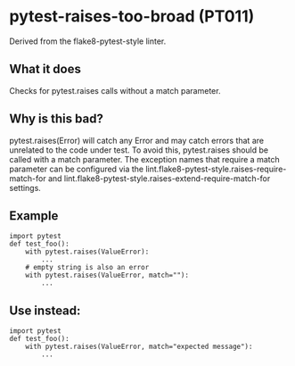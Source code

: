 # pytest-raises-too-broad (PT011)
Derived from the flake8-pytest-style linter.
## What it does
Checks for pytest.raises calls without a match parameter.
## Why is this bad?
pytest.raises(Error) will catch any Error and may catch errors that are
unrelated to the code under test. To avoid this, pytest.raises should be
called with a match parameter. The exception names that require a match
parameter can be configured via the
lint.flake8-pytest-style.raises-require-match-for and
lint.flake8-pytest-style.raises-extend-require-match-for settings.
## Example
```
import pytest
def test_foo():
    with pytest.raises(ValueError):
        ...
    # empty string is also an error
    with pytest.raises(ValueError, match=""):
        ...
```
## Use instead:
```
import pytest
def test_foo():
    with pytest.raises(ValueError, match="expected message"):
        ...
```